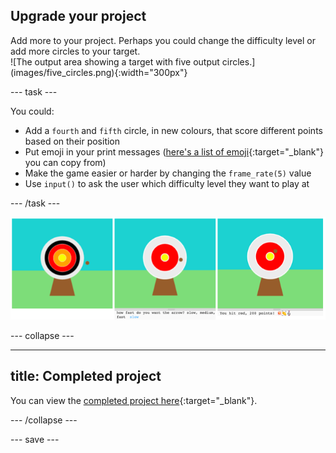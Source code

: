 ## Upgrade your project

<div style="display: flex; flex-wrap: wrap">
<div style="flex-basis: 200px; flex-grow: 1; margin-right: 15px;">
Add more to your project. Perhaps you could change the difficulty level or add more circles to your target.
</div>
<div>
![The output area showing a target with five output circles.](images/five_circles.png){:width="300px"}
</div>
</div>

--- task ---

You could:

+ Add a `fourth` and `fifth` circle, in new colours, that score different points based on their position
+ Put emoji in your print messages ([here's a list of emoji](https://unicode.org/emoji/charts/full-emoji-list.html){:target="_blank"} you can copy from)
+ Make the game easier or harder by changing the `frame_rate(5)` value
+ Use `input()` to ask the user which difficulty level they want to play at

--- /task ---

![Upgraded project ideas one with five circles, one with a difficulty input question, one with emoji in the points message.](images/upgrade-ideas.png)

--- collapse ---

---
title: Completed project
---

You can view the [completed project here](https://trinket.io/python/7280f75efc){:target="_blank"}.

--- /collapse ---

--- save ---
